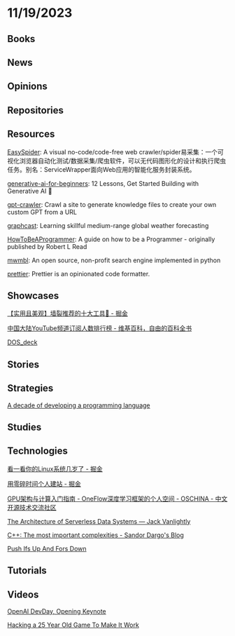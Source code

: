 # 11/19/2023

## Books

## News

## Opinions

## Repositories

## Resources
[EasySpider](https://github.com/NaiboWang/EasySpider): A visual no-code/code-free web crawler/spider易采集：一个可视化浏览器自动化测试/数据采集/爬虫软件，可以无代码图形化的设计和执行爬虫任务。别名：ServiceWrapper面向Web应用的智能化服务封装系统。

[generative-ai-for-beginners](https://github.com/microsoft/generative-ai-for-beginners): 12 Lessons, Get Started Building with Generative AI 🔗

[gpt-crawler](https://github.com/BuilderIO/gpt-crawler): Crawl a site to generate knowledge files to create your own custom GPT from a URL

[graphcast](https://github.com/google-deepmind/graphcast): Learning skillful medium-range global weather forecasting

[HowToBeAProgrammer](https://github.com/braydie/HowToBeAProgrammer): A guide on how to be a Programmer - originally published by Robert L Read

[mwmbl](https://github.com/mwmbl/mwmbl): An open source, non-profit search engine implemented in python

[prettier](https://github.com/prettier/prettier): Prettier is an opinionated code formatter.

## Showcases
[【实用且美观】墙裂推荐的十大工具🥽 - 掘金](https://juejin.cn/post/7299859799780294707)

[中国大陆YouTube频道订阅人数排行榜 - 维基百科，自由的百科全书](https://zh.wikipedia.org/wiki/%E4%B8%AD%E5%9C%8B%E5%A4%A7%E9%99%B8YouTube%E9%A0%BB%E9%81%93%E8%A8%82%E9%96%B1%E4%BA%BA%E6%95%B8%E6%8E%92%E8%A1%8C%E6%A6%9C)

[DOS_deck](https://dosdeck.com/)

## Stories

## Strategies
[A decade of developing a programming language](https://yorickpeterse.com/articles/a-decade-of-developing-a-programming-language/)

## Studies

## Technologies
[看一看你的Linux系统几岁了 - 掘金](https://juejin.cn/post/7297788345816367156)

[用零碎时间个人建站 - 掘金](https://juejin.cn/post/7201730884373168185)

[GPU架构与计算入门指南 - OneFlow深度学习框架的个人空间 - OSCHINA - 中文开源技术交流社区](https://my.oschina.net/oneflow/blog/10140417)

[The Architecture of Serverless Data Systems — Jack Vanlightly](https://jack-vanlightly.com/blog/2023/11/14/the-architecture-of-serverless-data-systems)

[C++: The most important complexities -  Sandor Dargo's Blog](https://www.sandordargo.com/blog/2023/11/15/most-important-complexities)

[Push Ifs Up And Fors Down](https://matklad.github.io/2023/11/15/push-ifs-up-and-fors-down.html)

## Tutorials

## Videos
[OpenAI DevDay, Opening Keynote](https://www.youtube.com/watch?v=U9mJuUkhUzk)

[Hacking a 25 Year Old Game To Make It Work](https://www.youtube.com/watch?v=eQOOx4mmY6I)
